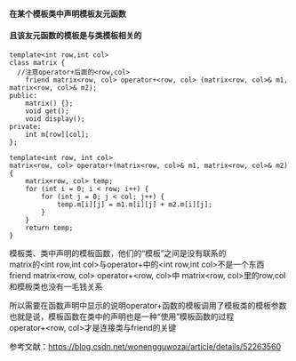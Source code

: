#### 在某个模板类中声明模板友元函数
#### 且该友元函数的模板是与类模板相关的

```
template<int row,int col>
class matrix {
  //注意operator+后面的<row,col>
	friend matrix<row, col> operator+<row, col> (matrix<row, col>& m1, matrix<row, col>& m2);
public:
	matrix() {};
	void get();
	void display();
private:
	int m[row][col];
};
```

```
template<int row, int col>
matrix<row, col> operator+(matrix<row, col>& m1, matrix<row, col>& m2) {
	matrix<row, col> temp;
	for (int i = 0; i < row; i++) {
		for (int j = 0; j < col; j++) {
			temp.m[i][j] = m1.m[i][j] + m2.m[i][j];
		}
	}
	return temp;
}
```

模板类、类中声明的模板函数，他们的“模板”之间是没有联系的  
matrix的<int row,int col>与operator+中的<int row,int col>不是一个东西  
friend matrix<row, col> operator+<row, col>中
matrix<row, col>里的row,col和模板类也没有一毛钱关系  

所以需要在函数声明中显示的说明operator+函数的模板调用了模板类的模板参数  
也就是说，模板函数在类中的声明也是一种“使用”模板函数的过程  
operator+<row, col>才是连接类与friend的关键  

参考文献：https://blog.csdn.net/wonengguwozai/article/details/52263560
